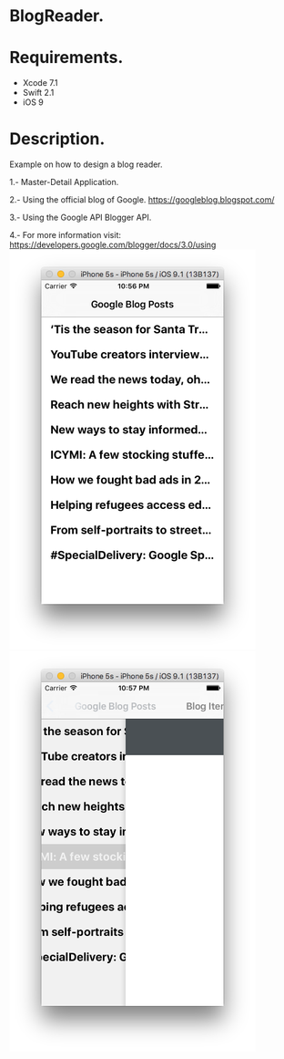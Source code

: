 # BlogReader.

# Requirements.
- Xcode 7.1
- Swift 2.1
- iOS 9

# Description.
Example on how to design a blog reader.

1.- Master-Detail Application.

2.- Using the official blog of Google. https://googleblog.blogspot.com/

3.- Using the Google API Blogger API. 

4.- For more information visit: https://developers.google.com/blogger/docs/3.0/using
![ScreenShot](https://github.com/ingrichardavid/iOS-Repository/blob/master/BlogReader/sample_images/1.png)
![ScreenShot](https://github.com/ingrichardavid/iOS-Repository/blob/master/BlogReader/sample_images/2.png)